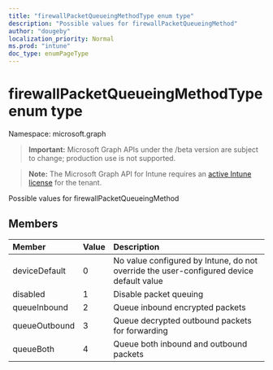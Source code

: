 ```yaml
---
title: "firewallPacketQueueingMethodType enum type"
description: "Possible values for firewallPacketQueueingMethod"
author: "dougeby"
localization_priority: Normal
ms.prod: "intune"
doc_type: enumPageType
---
```


# firewallPacketQueueingMethodType enum type

Namespace: microsoft.graph

> **Important:** Microsoft Graph APIs under the /beta version are subject to change; production use is not supported.

> **Note:** The Microsoft Graph API for Intune requires an [active Intune license](https://go.microsoft.com/fwlink/?linkid=839381) for the tenant.

Possible values for firewallPacketQueueingMethod

## Members
|Member|Value|Description|
|:---|:---|:---|
|deviceDefault|0|No value configured by Intune, do not override the user-configured device default value|
|disabled|1|Disable packet queuing|
|queueInbound|2|Queue inbound encrypted packets|
|queueOutbound|3|Queue decrypted outbound packets for forwarding|
|queueBoth|4|Queue both inbound and outbound packets|





